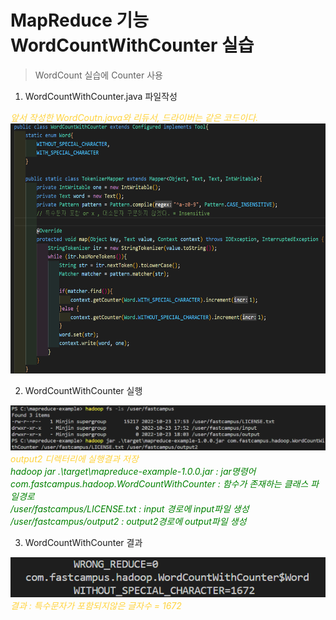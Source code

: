 # MapReduce 기능 WordCountWithCounter 실습
> WordCount 실습에 Counter 사용
1. WordCountWithCounter.java 파일작성

<span style="color:#ffd33d">*앞서 작성한 WordCoutn.java와 리듀서, 드라이버는 같은 코드이다.*</span>  
<img src="img/java%20wordcountwithcounter%20.png" width="600" height="400"></img> 

2. WordCountWithCounter 실행

<img src="img/java%20wordcountwithcounter%20실행.png" width="600" height=""></img>  
<span style="color:#ffd33d">*output2 디렉터리에 실행결과 저장*</span>  
<span style="color:#008000">*hadoop jar .\target\mapreduce-example-1.0.0.jar : jar명령어*</span>  
<span style="color:#008000">*com.fastcampus.hadoop.WordCountWithCounter : 함수가 존재하는 클래스 파일경로*</span>    
<span style="color:#008000">*/user/fastcampus/LICENSE.txt : input 경로에 input파일 생성*</span>  
<span style="color:#008000">*/user/fastcampus/output2 : output2경로에 output파일 생성*</span>  

3. WordCountWithCounter  결과

<img src="img/java%20wordcountwithcounter%20실행%20결과.png"></img>  
<span style="color:#ffd33d">*결과 : 특수문자가 포함되지않은 글자수 = 1672*</span>

